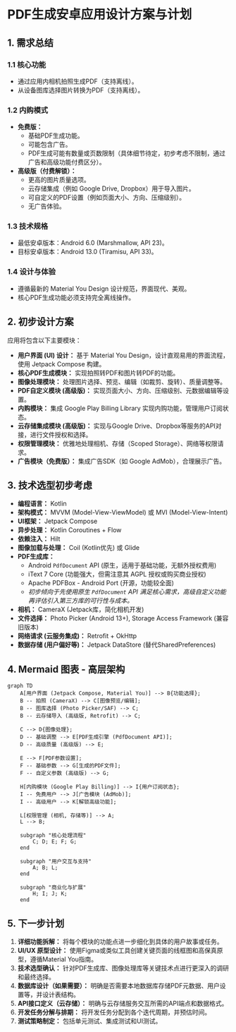 # PDF生成安卓应用设计方案与计划

## 1. 需求总结

### 1.1 核心功能
*   通过应用内相机拍照生成PDF（支持离线）。
*   从设备图库选择图片转换为PDF（支持离线）。

### 1.2 内购模式
*   **免费版：**
    *   基础PDF生成功能。
    *   可能包含广告。
    *   PDF生成可能有数量或页数限制（具体细节待定，初步考虑不限制，通过广告和高级功能付费区分）。
*   **高级版（付费解锁）：**
    *   更高的图片质量选项。
    *   云存储集成（例如 Google Drive, Dropbox）用于导入图片。
    *   可自定义的PDF设置（例如页面大小、方向、压缩级别）。
    *   无广告体验。

### 1.3 技术规格
*   最低安卓版本：Android 6.0 (Marshmallow, API 23)。
*   目标安卓版本：Android 13.0 (Tiramisu, API 33)。

### 1.4 设计与体验
*   遵循最新的 Material You Design 设计规范，界面现代、美观。
*   核心PDF生成功能必须支持完全离线操作。

## 2. 初步设计方案

应用将包含以下主要模块：

*   **用户界面 (UI) 设计：** 基于 Material You Design，设计直观易用的界面流程，使用 Jetpack Compose 构建。
*   **核心PDF生成模块：** 实现拍照转PDF和图片转PDF的功能。
*   **图像处理模块：** 处理图片选择、预览、编辑（如裁剪、旋转）、质量调整等。
*   **PDF自定义模块 (高级版)：** 实现页面大小、方向、压缩级别、元数据编辑等设置。
*   **内购模块：** 集成 Google Play Billing Library 实现内购功能，管理用户订阅状态。
*   **云存储集成模块 (高级版)：** 实现与Google Drive、Dropbox等服务的API对接，进行文件授权和选择。
*   **权限管理模块：** 优雅地处理相机、存储（Scoped Storage）、网络等权限请求。
*   **广告模块（免费版）：** 集成广告SDK（如 Google AdMob），合理展示广告。

## 3. 技术选型初步考虑

*   **编程语言：** Kotlin
*   **架构模式：** MVVM (Model-View-ViewModel) 或 MVI (Model-View-Intent)
*   **UI框架：** Jetpack Compose
*   **异步处理：** Kotlin Coroutines + Flow
*   **依赖注入：** Hilt
*   **图像加载与处理：** Coil (Kotlin优先) 或 Glide
*   **PDF生成库：**
    *   Android `PdfDocument` API (原生，适用于基础功能，无额外授权费用)
    *   iText 7 Core (功能强大，但需注意其 AGPL 授权或购买商业授权)
    *   Apache PDFBox - Android Port (开源，功能较全面)
    *   *初步倾向于先使用原生 `PdfDocument` API 满足核心需求，高级自定义功能再评估引入第三方库的可行性与成本。*
*   **相机：** CameraX (Jetpack库，简化相机开发)
*   **文件选择：** Photo Picker (Android 13+), Storage Access Framework (兼容旧版本)
*   **网络请求 (云服务集成)：** Retrofit + OkHttp
*   **数据存储 (用户偏好等)：** Jetpack DataStore (替代SharedPreferences)

## 4. Mermaid 图表 - 高层架构

```mermaid
graph TD
    A[用户界面 (Jetpack Compose, Material You)] --> B{功能选择};
    B -- 拍照 (CameraX) --> C[图像预览/编辑];
    B -- 图库选择 (Photo Picker/SAF) --> C;
    B -- 云存储导入 (高级版, Retrofit) --> C;

    C --> D{图像处理};
    D -- 基础调整 --> E[PDF生成引擎 (PdfDocument API)];
    D -- 高级质量 (高级版) --> E;

    E --> F[PDF参数设置];
    F -- 基础参数 --> G[生成的PDF文件];
    F -- 自定义参数 (高级版) --> G;

    H[内购模块 (Google Play Billing)] --> I{用户订阅状态};
    I -- 免费用户 --> J[广告模块 (AdMob)];
    I -- 高级用户 --> K[解锁高级功能];

    L[权限管理 (相机, 存储等)] --> A;
    L --> B;

    subgraph "核心处理流程"
        C; D; E; F; G;
    end

    subgraph "用户交互与支持"
        A; B; L;
    end

    subgraph "商业化与扩展"
        H; I; J; K;
    end
```

## 5. 下一步计划

1.  **详细功能拆解：** 将每个模块的功能点进一步细化到具体的用户故事或任务。
2.  **UI/UX 原型设计：** 使用Figma或类似工具创建关键页面的线框图和高保真原型，遵循Material You指南。
3.  **技术选型确认：** 针对PDF生成库、图像处理库等关键技术点进行更深入的调研和最终选择。
4.  **数据库设计（如果需要）：** 明确是否需要本地数据库存储PDF元数据、用户设置等，并设计表结构。
5.  **API接口定义（云存储）：** 明确与云存储服务交互所需的API端点和数据格式。
6.  **开发任务分解与排期：** 将开发任务分配到各个迭代周期，并预估时间。
7.  **测试策略制定：** 包括单元测试、集成测试和UI测试。
